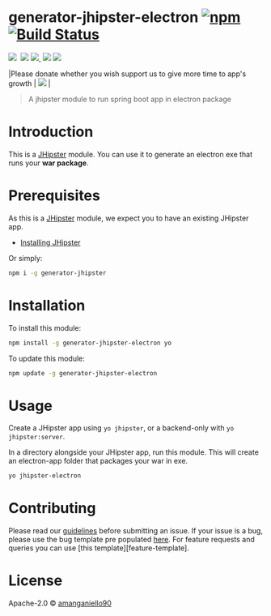 # generator-jhipster-electron [![npm](https://img.shields.io/badge/npm-v8.10.0-green.svg)](https://www.npmjs.com/package/generator-jhipster-electron)&nbsp;[![Build Status](https://travis-ci.org/amanganiello90/generator-jhipster-electron.svg)](https://travis-ci.org/amanganiello90/generator-jhipster-electron)
<img src="https://img.shields.io/github/forks/amanganiello90/generator-jhipster-electron.svg">&nbsp;
<img src="https://img.shields.io/github/stars/amanganiello90/generator-jhipster-electron.svg">&nbsp;<a href="https://github.com/amanganiello90/generator-jhipster-electron/issues"><img src="https://img.shields.io/github/issues/amanganiello90/generator-jhipster-electron.svg">
</a>&nbsp;<img src="https://img.shields.io/github/license/amanganiello90/generator-jhipster-electron.svg">&nbsp;<img src="https://img.shields.io/github/downloads/amanganiello90/generator-jhipster-electron/total.svg">&nbsp;

|Please donate whether you wish support us to give more time to app's growth | [![](https://www.paypal.com/en_US/IT/i/btn/btn_donateCC_LG.gif)](https://www.paypal.com/cgi-bin/webscr?cmd=_s-xclick&hosted_button_id=XTC895QYD28TC)  |

> A jhipster module to run spring boot app in electron package

# Introduction

This is a [JHipster](http://www.jhipster.tech/) module. You can use it to generate an electron exe that runs your **war package**.

# Prerequisites

As this is a [JHipster](http://www.jhipster.tech/) module, we expect you to have an existing JHipster app.

- [Installing JHipster](https://www.jhipster.tech/installation.html)

Or simply:

```bash
npm i -g generator-jhipster
```

# Installation

To install this module:

```bash
npm install -g generator-jhipster-electron yo
```

To update this module:

```bash
npm update -g generator-jhipster-electron
```

# Usage

Create a JHipster app using `yo jhipster`, or a backend-only with `yo jhipster:server`. 

In a directory alongside your JHipster app, run this module. This will create an electron-app folder that packages your war in exe.

```bash
yo jhipster-electron
```

# Contributing

Please read our [guidelines](/CONTRIBUTING.md#submitting-an-issue) before submitting an issue. If your issue is a bug, please use the bug template pre populated [here](insert). For feature requests and queries you can use [this template][feature-template].

# License

Apache-2.0 © [amanganiello90](https://github.com/amanganiello90)
